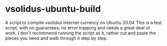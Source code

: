 # vsolidus-ubuntu-build
A script to compile vsolidus internet currency on Ubuntu 20.04
This is a test script, with no guarantees, no error trapping and needs a great deal of work. I don't recommend running the script as it, rather cut and paste
the pieces you need and walk through it step by step.
